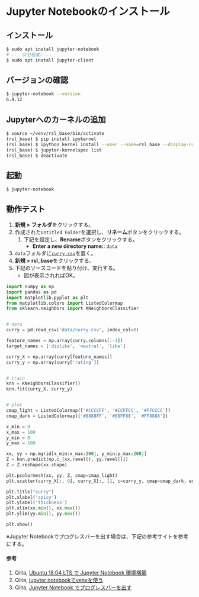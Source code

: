 # Jupyter Notebookのインストール

## インストール
```bash
$ sudo apt install jupyter-notebook
# ...（2分程度）...
$ sudo apt install jupyter-client
```

## バージョンの確認
```bash
$ jupyter-notebook --version
6.4.12
```

## Jupyterへのカーネルの追加
```bash
$ source ~/venv/rsl_base/bin/activate
(rsl_base) $ pip install ipykernel
(rsl_base) $ ipython kernel install --user --name=rsl_base --display-name=rsl_base
(rsl_base) $ jupyter-kernelspec list
(rsl_base) $ deactivate
```

## 起動
```bash
$ jupyter-notebook
```

## 動作テスト
1. **新規 > フォルダ**をクリックする。
2. 作成された`Untitled Folder`を選択し、**リネーム**ボタンをクリックする。
   1. 下記を設定し、**Rename**ボタンをクリックする。
      - **Enter a new directory name:**: `data`
3. `data`フォルダに[`curry.csv`](../data/curry.csv)を置く。
4. **新規 > rsl_base**をクリックする。
5. 下記のソースコードを貼り付け、実行する。
   - 図が表示されればOK。

```py
import numpy as np
import pandas as pd
import matplotlib.pyplot as plt
from matplotlib.colors import ListedColormap
from sklearn.neighbors import KNeighborsClassifier


# data
curry = pd.read_csv('data/curry.csv', index_col=0)

feature_names = np.array(curry.columns[:-1])
target_names = ['dislike', 'neutral', 'like']

curry_X = np.array(curry[feature_names])
curry_y = np.array(curry['rating'])


# train
knn = KNeighborsClassifier()
knn.fit(curry_X, curry_y)


# plot
cmap_light = ListedColormap(['#CCCCFF', '#CCFFCC', '#FFCCCC'])
cmap_dark = ListedColormap(['#8888FF', '#88FF88', '#FF8888'])

x_min = 0
x_max = 100
y_min = 0
y_max = 100

xx, yy = np.mgrid[x_min:x_max:200j, y_min:y_max:200j]
Z = knn.predict(np.c_[xx.ravel(), yy.ravel()])
Z = Z.reshape(xx.shape)

plt.pcolormesh(xx, yy, Z, cmap=cmap_light)
plt.scatter(curry_X[:, 0], curry_X[:, 1], c=curry_y, cmap=cmap_dark, edgecolors='k')

plt.title("curry")
plt.xlabel('spicy')
plt.ylabel('thickness')
plt.xlim(xx.min(), xx.max())
plt.ylim(yy.min(), yy.max())

plt.show()
```

※Jupyter Notebookでプログレスバーを出す場合は、下記の参考サイトを参考にする。

#### 参考
1. Qiita, [Ubuntu 18.04 LTS で Jupyter Notebook 環境構築](https://qiita.com/zono_0/items/49eb8605ef4d841b2c26)
1. Qiita, [jupyter notebookでvenvを使う](https://qiita.com/Gattaca/items/80a5d36673ba2b6ef7f0)
1. Qiita, [Jupyter Notebook でプログレスバーを出す](https://qiita.com/halhorn/items/e8aaf5b63f493f038a53)
